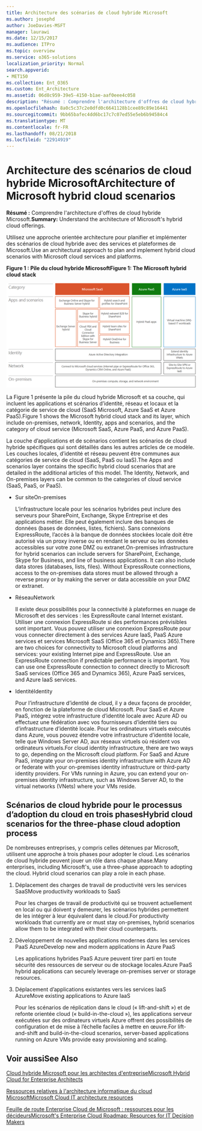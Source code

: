 ```yaml
---
title: Architecture des scénarios de cloud hybride Microsoft
ms.author: josephd
author: JoeDavies-MSFT
manager: laurawi
ms.date: 12/15/2017
ms.audience: ITPro
ms.topic: overview
ms.service: o365-solutions
localization_priority: Normal
search.appverid:
- MET150
ms.collection: Ent_O365
ms.custom: Ent_Architecture
ms.assetid: 06d8c959-39e5-4150-b1ae-aaf0eee4c058
description: "Résumé : Comprendre l'architecture d'offres de cloud hybride Microsoft."
ms.openlocfilehash: 8a0c5c37c2e0dfd0c6641128b1cee89c89e16441
ms.sourcegitcommit: 9bb65bafec4dd6bc17c7c07ed55e5eb6b94584c4
ms.translationtype: MT
ms.contentlocale: fr-FR
ms.lasthandoff: 08/21/2018
ms.locfileid: "22914919"
---
```

# <a name="architecture-of-microsoft-hybrid-cloud-scenarios"></a><span data-ttu-id="5ebb7-103">Architecture des scénarios de cloud hybride Microsoft</span><span class="sxs-lookup"><span data-stu-id="5ebb7-103">Architecture of Microsoft hybrid cloud scenarios</span></span>

 <span data-ttu-id="5ebb7-104">**Résumé :** Comprendre l'architecture d'offres de cloud hybride Microsoft.</span><span class="sxs-lookup"><span data-stu-id="5ebb7-104">**Summary:** Understand the architecture of Microsoft's hybrid cloud offerings.</span></span>
  
<span data-ttu-id="5ebb7-105">Utilisez une approche orientée architecture pour planifier et implémenter des scénarios de cloud hybride avec des services et plateformes de Microsoft.</span><span class="sxs-lookup"><span data-stu-id="5ebb7-105">Use an architectural approach to plan and implement hybrid cloud scenarios with Microsoft cloud services and platforms.</span></span>
  
<span data-ttu-id="5ebb7-106">**Figure 1 : Pile du cloud hybride Microsoft**</span><span class="sxs-lookup"><span data-stu-id="5ebb7-106">**Figure 1: The Microsoft hybrid cloud stack**</span></span>

![Pile du cloud hybride Microsoft](media/Hybrid-Poster/Hybrid-Cloud-Stack.png)
  
<span data-ttu-id="5ebb7-108">La Figure 1 présente la pile du cloud hybride Microsoft et sa couche, qui incluent les applications et scénarios d’identité, réseau et locaux et la catégorie de service de cloud (SaaS Microsoft, Azure SaaS et Azure PaaS).</span><span class="sxs-lookup"><span data-stu-id="5ebb7-108">Figure 1 shows the Microsoft hybrid cloud stack and its layer, which include on-premises, network, Identity, apps and scenarios, and the category of cloud service (Microsoft SaaS, Azure PaaS, and Azure PaaS).</span></span>
  
<span data-ttu-id="5ebb7-p101">La couche d’applications et de scénarios contient les scénarios de cloud hybride spécifiques qui sont détaillés dans les autres articles de ce modèle. Les couches locales, d’identité et réseau peuvent être communes aux catégories de service de cloud (SaaS, PaaS ou IaaS).</span><span class="sxs-lookup"><span data-stu-id="5ebb7-p101">The Apps and scenarios layer contains the specific hybrid cloud scenarios that are detailed in the additional articles of this model. The Identity, Network, and On-premises layers can be common to the categories of cloud service (SaaS, PaaS, or PaaS).</span></span>
  
- <span data-ttu-id="5ebb7-111">Sur site</span><span class="sxs-lookup"><span data-stu-id="5ebb7-111">On-premises</span></span>
    
    <span data-ttu-id="5ebb7-p102">L’infrastructure locale pour les scénarios hybrides peut inclure des serveurs pour SharePoint, Exchange, Skype Entreprise et des applications métier. Elle peut également inclure des banques de données (bases de données, listes, fichiers). Sans connexions ExpressRoute, l’accès à la banque de données stockées locale doit être autorisé via un proxy inverse ou en rendant le serveur ou les données accessibles sur votre zone DMZ ou extranet.</span><span class="sxs-lookup"><span data-stu-id="5ebb7-p102">On-premises infrastructure for hybrid scenarios can include servers for SharePoint, Exchange, Skype for Business, and line of business applications. It can also include data stores (databases, lists, files). Without ExpressRoute connections, access to the on-premises data stores must be allowed through a reverse proxy or by making the server or data accessible on your DMZ or extranet.</span></span>
    
- <span data-ttu-id="5ebb7-115">Réseau</span><span class="sxs-lookup"><span data-stu-id="5ebb7-115">Network</span></span>
    
    <span data-ttu-id="5ebb7-p103">Il existe deux possibilités pour la connectivité à plateformes en nuage de Microsoft et des services : les ExpressRoute canal Internet existant. Utiliser une connexion ExpressRoute si des performances prévisibles sont important. Vous pouvez utiliser une connexion ExpressRoute pour vous connecter directement à des services Azure IaaS, PaaS Azure services et services Microsoft SaaS (Office 365 et Dynamics 365).</span><span class="sxs-lookup"><span data-stu-id="5ebb7-p103">There are two choices for connectivity to Microsoft cloud platforms and services: your existing Internet pipe and ExpressRoute. Use an ExpressRoute connection if predictable performance is important. You can use one ExpressRoute connection to connect directly to Microsoft SaaS services (Office 365 and Dynamics 365), Azure PaaS services, and Azure IaaS services.</span></span>
    
- <span data-ttu-id="5ebb7-119">Identité</span><span class="sxs-lookup"><span data-stu-id="5ebb7-119">Identity</span></span>
    
    <span data-ttu-id="5ebb7-p104">Pour l’infrastructure d’identité de cloud, il y a deux façons de procéder, en fonction de la plateforme de cloud Microsoft. Pour SaaS et Azure PaaS, intégrez votre infrastructure d’identité locale avec Azure AD ou effectuez une fédération avec vos fournisseurs d’identité tiers ou d’infrastructure d’identité locale. Pour les ordinateurs virtuels exécutés dans Azure, vous pouvez étendre votre infrastructure d’identité locale, telle que Windows Server AD, aux réseaux virtuels où résident vos ordinateurs virtuels.</span><span class="sxs-lookup"><span data-stu-id="5ebb7-p104">For cloud identity infrastructure, there are two ways to go, depending on the Microsoft cloud platform. For SaaS and Azure PaaS, integrate your on-premises identity infrastructure with Azure AD or federate with your on-premises identity infrastructure or third-party identity providers. For VMs running in Azure, you can extend your on-premises identity infrastructure, such as Windows Server AD, to the virtual networks (VNets) where your VMs reside.</span></span>
    
## <a name="hybrid-cloud-scenarios-for-the-three-phase-cloud-adoption-process"></a><span data-ttu-id="5ebb7-123">Scénarios de cloud hybride pour le processus d’adoption du cloud en trois phases</span><span class="sxs-lookup"><span data-stu-id="5ebb7-123">Hybrid cloud scenarios for the three-phase cloud adoption process</span></span>

<span data-ttu-id="5ebb7-p105">De nombreuses entreprises, y compris celles détenues par Microsoft, utilisent une approche à trois phases pour adopter le cloud. Les scénarios de cloud hybride peuvent jouer un rôle dans chaque phase.</span><span class="sxs-lookup"><span data-stu-id="5ebb7-p105">Many enterprises, including Microsoft's, use a three-phase approach to adopting the cloud. Hybrid cloud scenarios can play a role in each phase.</span></span>
  
1. <span data-ttu-id="5ebb7-126">Déplacement des charges de travail de productivité vers les services SaaS</span><span class="sxs-lookup"><span data-stu-id="5ebb7-126">Move productivity workloads to SaaS</span></span>
    
    <span data-ttu-id="5ebb7-127">Pour les charges de travail de productivité qui se trouvent actuellement en local ou qui doivent y demeurer, les scénarios hybrides permettent de les intégrer à leur équivalent dans le cloud.</span><span class="sxs-lookup"><span data-stu-id="5ebb7-127">For productivity workloads that currently are or must stay on-premises, hybrid scenarios allow them to be integrated with their cloud counterparts.</span></span>
    
2. <span data-ttu-id="5ebb7-128">Développement de nouvelles applications modernes dans les services PaaS Azure</span><span class="sxs-lookup"><span data-stu-id="5ebb7-128">Develop new and modern applications in Azure PaaS</span></span>
    
    <span data-ttu-id="5ebb7-129">Les applications hybrides PaaS Azure peuvent tirer parti en toute sécurité des ressources de serveur ou de stockage locales.</span><span class="sxs-lookup"><span data-stu-id="5ebb7-129">Azure PaaS hybrid applications can securely leverage on-premises server or storage resources.</span></span>
    
3. <span data-ttu-id="5ebb7-130">Déplacement d’applications existantes vers les services IaaS Azure</span><span class="sxs-lookup"><span data-stu-id="5ebb7-130">Move existing applications to Azure IaaS</span></span>
    
    <span data-ttu-id="5ebb7-131">Pour les scénarios de réplication dans le cloud (« lift-and-shift ») et de refonte orientée cloud (« build-in-the-cloud »), les applications serveur exécutées sur des ordinateurs virtuels Azure offrent des possibilités de configuration et de mise à l’échelle faciles à mettre en œuvre.</span><span class="sxs-lookup"><span data-stu-id="5ebb7-131">For lift-and-shift and build-in-the-cloud scenarios, server-based applications running on Azure VMs provide easy provisioning and scaling.</span></span>
    
## <a name="see-also"></a><span data-ttu-id="5ebb7-132">Voir aussi</span><span class="sxs-lookup"><span data-stu-id="5ebb7-132">See Also</span></span>

[<span data-ttu-id="5ebb7-133">Cloud hybride Microsoft pour les architectes d'entreprise</span><span class="sxs-lookup"><span data-stu-id="5ebb7-133">Microsoft Hybrid Cloud for Enterprise Architects</span></span>](microsoft-hybrid-cloud-for-enterprise-architects.md)
  
[<span data-ttu-id="5ebb7-134">Ressources relatives à l'architecture informatique du cloud Microsoft</span><span class="sxs-lookup"><span data-stu-id="5ebb7-134">Microsoft Cloud IT architecture resources</span></span>](microsoft-cloud-it-architecture-resources.md)

[<span data-ttu-id="5ebb7-135">Feuille de route Enterprise Cloud de Microsoft : ressources pour les décideurs</span><span class="sxs-lookup"><span data-stu-id="5ebb7-135">Microsoft's Enterprise Cloud Roadmap: Resources for IT Decision Makers</span></span>](https://sway.com/FJ2xsyWtkJc2taRD)



